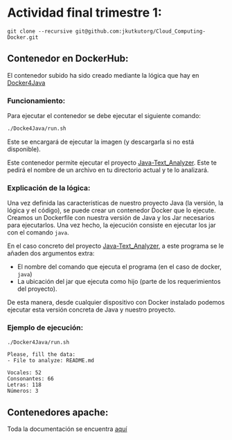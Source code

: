 # Actividad final trimestre 1:

```
git clone --recursive git@github.com:jkutkutorg/Cloud_Computing-Docker.git
```

## Contenedor en DockerHub:
El contenedor subido ha sido creado mediante la lógica que hay en [Docker4Java](./Docker4Java/)

### Funcionamiento:
Para ejecutar el contenedor se debe ejecutar el siguiente comando:
```bash
./Docke4Java/run.sh
```

Este se encargará de ejecutar la imagen (y descargarla si no está disponible).


Este contenedor permite ejecutar el proyecto [Java-Text_Analyzer](./Cloud_Computing-Docker/Docker4Java/Java-Text_Analyzer). Este te pedirá el nombre de un archivo en tu directorio actual y te lo analizará.

### Explicación de la lógica:
Una vez definida las características de nuestro proyecto Java (la versión, la lógica y el código), se puede crear un contenedor Docker que lo ejecute. Creamos un Dockerfile con nuestra versión de Java y los Jar necesarios para ejecutarlos. Una vez hecho, la ejecución consiste en ejecutar los jar con el comando `java`.

En el caso concreto del proyecto [Java-Text_Analyzer](./Docker4Java/Java-Text_Analyzer), a este programa se le añaden dos argumentos extra:
- El nombre del comando que ejecuta el programa (en el caso de docker, `java`)
- La ubicación del jar que ejecuta como hijo (parte de los requerimientos del proyecto).

De esta manera, desde cualquier dispositivo con Docker instalado podemos ejecutar esta versión concreta de Java y nuestro proyecto.

### Ejemplo de ejecución:
```bash
./Docker4Java/run.sh
```
```
Please, fill the data:
- File to analyze: README.md

Vocales: 52
Consonantes: 66
Letras: 118
Números: 3
```

## Contenedores apache:
Toda la documentación se encuentra [aquí](./parte2/parteII.pdf)